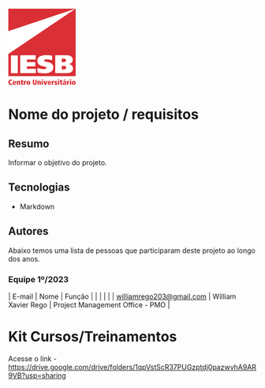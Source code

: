 ![Centro Universitário IESB](public/logoIesb.png)

# Nome do projeto / requisitos

## Resumo

Informar o objetivo do projeto.

## Tecnologias

- Markdown

## Autores

Abaixo temos uma lista de pessoas que participaram deste projeto ao longo dos anos.

### Equipe 1º/2023

|            E-mail        |        Nome         |               Função            |
|                          |                     |                                 |
| williamrego203@gmail.com | William Xavier Rego | Project Management Office - PMO |


# Kit Cursos/Treinamentos

Acesse o link - https://drive.google.com/drive/folders/1qpVstScR37PUGzptdj0pazwvhA9AR9VB?usp=sharing 
